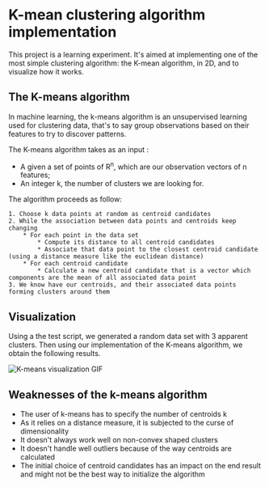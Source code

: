 # K-mean clustering algorithm implementation

This project is a learning experiment. It's aimed at implementing one of the most simple clustering algorithm: the K-mean algorithm, in 2D, and to visualize how it works.

## The K-means algorithm

In machine learning, the k-means algorithm is an unsupervised learning used for clustering data, that's to say group observations based on their features to try to discover patterns.

The K-means algorithm takes as an input :
* A given a set of points of R<sup>n</sup>, which are our observation vectors of n features;
* An integer k, the number of clusters we are looking for.

The algorithm proceeds as follow:
```
1. Choose k data points at random as centroid candidates
2. While the association between data points and centroids keep changing
	* For each point in the data set
		* Compute its distance to all centroid candidates
		* Associate that data point to the closest centroid candidate (using a distance measure like the euclidean distance)
	* For each centroid candidate
		* Calculate a new centroid candidate that is a vector which components are the mean of all associated data point
3. We know have our centroids, and their associated data points forming clusters around them
```

## Visualization

Using a the test script, we generated a random data set with 3 apparent clusters. Then using our implementation of the K-means algorithm, we obtain the following results.

![K-means visualization GIF](https://github.com/L2cGauthier/KMeans/blob/master/Example/Results/resultSummary.gif?raw=true
)

## Weaknesses of the k-means algorithm

* The user of k-means has to specify the number of centroids k
* As it relies on a distance measure, it is subjected to the curse of dimensionality
* It doesn't always work well on non-convex shaped clusters
* It doesn't handle well outliers because of the way centroids are calculated
* The initial choice of centroid candidates has an impact on the end result and might not be the best way to initialize the algorithm



